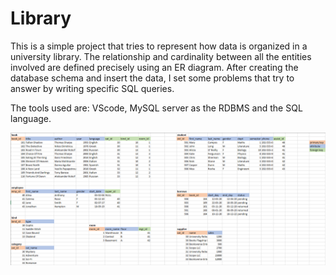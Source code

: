 # Library
  
This is a simple project that tries to represent how data is organized in a university library. The relationship and cardinality between all the entities involved are defined precisely using an ER diagram. After creating the database schema and insert the data, I set some problems that try to answer by writing specific SQL queries. 

The tools used are: VScode, MySQL server as the RDBMS and the SQL language.

![](images/Schema_DB.PNG)
